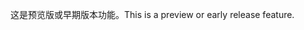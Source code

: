 <span data-ttu-id="6dcae-101">这是预览版或早期版本功能。</span><span class="sxs-lookup"><span data-stu-id="6dcae-101">This is a preview or early release feature.</span></span>